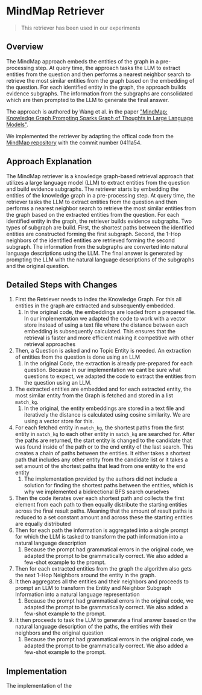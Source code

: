 # MindMap Retriever

> This retriever has been used in our experiments

## Overview
The MindMap approach embeds the entities of the graph in a pre-processing step. At query time, the approach tasks the LLM to extract entities from the question and then performs a nearest neighbor search to retrieve the most similar entities from the graph based on the embedding of the question. For each identified entity in the graph, the approach builds evidence subgraphs. The information from the subgraphs are consolidated which are then prompted to the LLM to generate the final answer. 

The approach is authored by Wang et al. in the paper ["MindMap: Knowledge Graph Prompting Sparks Graph of Thoughts in Large Language Models"](https://arxiv.org/pdf/2308.09729).

We implemented the retriever by adapting the offical code from the [MindMap repository](https://github.com/wyl-willing/MindMap/tree/main) with the commit number 0411a54. 

## Approach Explanation

The MindMap retriever is a knowledge graph-based retrieval approach that utilizes a large language model (LLM) to extract entities from the question and build evidence subgraphs. The retriever starts by embedding the entities of the knowledge graph in a pre-processing step. At query time, the retriever tasks the LLM to extract entities from the question and then performs a nearest neighbor search to retrieve the most similar entities from the graph based on the extracted entities from the question. For each identified entity in the graph, the retriever builds evidence subgraphs. Two types of subgraph are build. First, the shortest paths between the identified entities are constructed forming the first subgraph. Second, the 1-Hop neighbors of the identified entities are retrieved forming the second subgraph. The information from the subgraphs are converted into natural language descriptions using the LLM. The final answer is generated by prompting the LLM with the natural language descriptions of the subgraphs and the original question. 

## Detailed Steps with Changes
1. First the Retriever needs to index the Knowledge Graph. For this all entities in the graph are extracted and subsequently embedded.
    1. In the original code, the embeddings are loaded from a prepared file. In our implementation we adapted the code to work with a vector store instead of using a text file where the distance between each embedding is subsequently calculated. This ensures that the retrieval is faster and more efficient making it competitive with other retrieval approaches
2. Then, a Question is asked and no Topic Entity is needed. An extraction of entities from the question is done using an LLM
    1. In the original Code, the extraction is already pre-prepared for each question. Because in our implementation we cant be sure what questions to expect, we adapted the code to extract the entities from the question using an LLM.
3. The extracted entities are embedded and for each extracted entity, the most similar entity from the Graph is fetched and stored in a list `match_kg`.
    1. In the original, the entity embeddings are stored in a text file and iteratively the distance is calculated using cosine similarity. We are using a vector store for this.
5. For each fetched entity in `match_kg`, the shortest paths from the first entity in `match_kg` to each other entity in `match_kg` are searched for. After the paths are returned, the start entity is changed to the candidate that was found inside of the path or to the end entity of the last search. This creates a chain of paths between the entities. It either takes a shortest path that includes any other entity from the candidate list or it takes a set amount of the shortest paths that lead from one entity to the end entity
    1. The implementation provided by the authors did not include a solution for finding the shortest paths between the entities, which is why we implemented a bidirectional BFS search ourselves
6. Then the code iterates over each shortest path and collects the first element from each path to then equally distribute the starting entities across the final result paths. Meaning that the amount of result paths is reduced to a set constant amount and across these the starting entities are equally distributed
7. Then for each path the information is aggregated into a single prompt for which the LLM is tasked to transform the path information into a natural language description
    1. Because the prompt had grammatical errors in the original code, we adapted the prompt to be grammatically correct. We also added a few-shot example to the prompt.
8. Then for each extracted entities from the graph the algorithm also gets the next 1-Hop Neighbors around the entity in the graph.
9. It then aggregates all the entities and their neighbors and proceeds to prompt an LLM to transform the Entity and Neighbor Subgraph Information into a natural language representation
    1. Because the prompt had grammatical errors in the original code, we adapted the prompt to be grammatically correct. We also added a few-shot example to the prompt.
10. It then proceeds to task the LLM to generate a final answer based on the natural language description of the paths, the entities with their neighbors and the original question
    1. Because the prompt had grammatical errors in the original code, we adapted the prompt to be grammatically correct. We also added a few-shot example to the prompt.


## Implementation
The implementation of the 